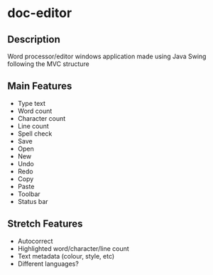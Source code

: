 # doc-editor
## Description
Word processor/editor windows application made using Java Swing following the MVC structure

## Main Features
* Type text
* Word count
* Character count
* Line count
* Spell check
* Save
* Open
* New
* Undo
* Redo
* Copy
* Paste
* Toolbar
* Status bar

## Stretch Features
* Autocorrect
* Highlighted word/character/line count
* Text metadata (colour, style, etc)
* Different languages?
